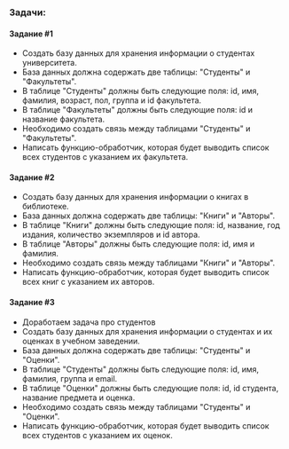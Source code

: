 ### Задачи:


#### Задание #1
- Создать базу данных для хранения информации о студентах университета.
- База данных должна содержать две таблицы: "Студенты" и "Факультеты".
- В таблице "Студенты" должны быть следующие поля: id, имя, фамилия,
возраст, пол, группа и id факультета.
- В таблице "Факультеты" должны быть следующие поля: id и название 
факультета.
- Необходимо создать связь между таблицами "Студенты" и "Факультеты".
- Написать функцию-обработчик, которая будет выводить список всех
студентов с указанием их факультета.


#### Задание #2
- Создать базу данных для хранения информации о книгах в библиотеке.
- База данных должна содержать две таблицы: "Книги" и "Авторы".
- В таблице "Книги" должны быть следующие поля: id, название, год издания,
количество экземпляров и id автора.
- В таблице "Авторы" должны быть следующие поля: id, имя и фамилия.
- Необходимо создать связь между таблицами "Книги" и "Авторы".
- Написать функцию-обработчик, которая будет выводить список всех книг с
указанием их авторов.

#### Задание #3
- Доработаем задача про студентов
- Создать базу данных для хранения информации о студентах и их оценках в
учебном заведении.
- База данных должна содержать две таблицы: "Студенты" и "Оценки".
- В таблице "Студенты" должны быть следующие поля: id, имя, фамилия, группа
и email.
- В таблице "Оценки" должны быть следующие поля: id, id студента, название
предмета и оценка.
- Необходимо создать связь между таблицами "Студенты" и "Оценки".
- Написать функцию-обработчик, которая будет выводить список всех
студентов с указанием их оценок.
